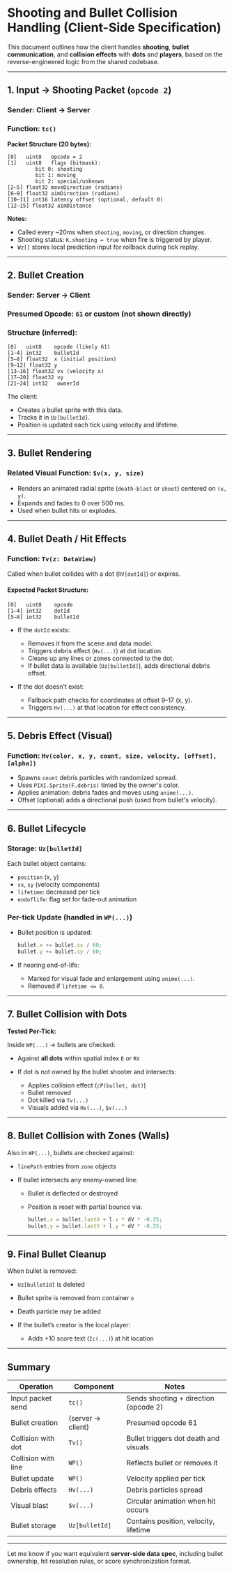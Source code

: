 # Shooting and Bullet Collision Handling (Client-Side Specification)

This document outlines how the client handles **shooting**, **bullet communication**, and **collision effects** with **dots** and **players**, based on the reverse-engineered logic from the shared codebase.

---

## 1. Input → Shooting Packet (`opcode 2`)

### Sender: Client → Server

### Function: `tc()`

**Packet Structure (20 bytes):**

```
[0]   uint8   opcode = 2
[1]   uint8   flags (bitmask):
         bit 0: shooting
         bit 1: moving
         bit 2: special/unknown
[2–5] float32 moveDirection (radians)
[6–9] float32 aimDirection (radians)
[10–11] int16 latency offset (optional, default 0)
[12–15] float32 aimDistance
```

**Notes:**

* Called every \~20ms when `shooting`, `moving`, or direction changes.
* Shooting status: `K.shooting = true` when fire is triggered by player.
* `Wz[]` stores local prediction input for rollback during tick replay.

---

## 2. Bullet Creation

### Sender: Server → Client

### Presumed Opcode: `61` or custom (not shown directly)

### Structure (inferred):

```
[0]   uint8    opcode (likely 61)
[1–4] int32    bulletId
[5–8] float32  x (initial position)
[9–12] float32 y
[13–16] float32 vx (velocity x)
[17–20] float32 vy
[21–24] int32   ownerId
```

The client:

* Creates a bullet sprite with this data.
* Tracks it in `Uz[bulletId]`.
* Position is updated each tick using velocity and lifetime.

---

## 3. Bullet Rendering

### Related Visual Function: `$v(x, y, size)`

* Renders an animated radial sprite (`death-blast` or `shoot`) centered on `(x, y)`.
* Expands and fades to 0 over 500 ms.
* Used when bullet hits or explodes.

---

## 4. Bullet Death / Hit Effects

### Function: `Tv(z: DataView)`

Called when bullet collides with a dot (`RV[dotId]`) or expires.

#### Expected Packet Structure:

```
[0]   uint8    opcode
[1–4] int32    dotId
[5–8] int32    bulletId
```

* If the `dotId` exists:

  * Removes it from the scene and data model.
  * Triggers debris effect (`Hv(...)`) at dot location.
  * Cleans up any lines or zones connected to the dot.
  * If bullet data is available (`Uz[bulletId]`), adds directional debris offset.
* If the dot doesn't exist:

  * Fallback path checks for coordinates at offset 9–17 (x, y).
  * Triggers `Hv(...)` at that location for effect consistency.

---

## 5. Debris Effect (Visual)

### Function: `Hv(color, x, y, count, size, velocity, [offset], [alpha])`

* Spawns `count` debris particles with randomized spread.
* Uses `PIXI.Sprite(F.debris)` tinted by the owner's color.
* Applies animation: debris fades and moves using `anime(...)`.
* Offset (optional) adds a directional push (used from bullet's velocity).

---

## 6. Bullet Lifecycle

### Storage: `Uz[bulletId]`

Each bullet object contains:

* `position` (x, y)
* `sx`, `sy` (velocity components)
* `lifetime`: decreased per tick
* `endoflife`: flag set for fade-out animation

### Per-tick Update (handled in `WP(...)`)

* Bullet position is updated:

  ```js
  bullet.x += bullet.sx / 60;
  bullet.y += bullet.sy / 60;
  ```
* If nearing end-of-life:

  * Marked for visual fade and enlargement using `anime(...)`.
  * Removed if `lifetime <= 0`.

---

## 7. Bullet Collision with Dots

**Tested Per-Tick:**

Inside `WP(...)` → bullets are checked:

* Against **all dots** within spatial index `E` or `RV`
* If dot is not owned by the bullet shooter and intersects:

  * Applies collision effect (`cP(bullet, dot)`)
  * Bullet removed
  * Dot killed via `Tv(...)`
  * Visuals added via `Hv(...)`, `$v(...)`

---

## 8. Bullet Collision with Zones (Walls)

Also in `WP(...)`, bullets are checked against:

* `linePath` entries from `zone` objects
* If bullet intersects any enemy-owned line:

  * Bullet is deflected or destroyed
  * Position is reset with partial bounce via:

    ```js
    bullet.x = bullet.lastX + l.x * dV * -0.25;
    bullet.y = bullet.lastY + l.y * dV * -0.25;
    ```

---

## 9. Final Bullet Cleanup

When bullet is removed:

* `Uz[bulletId]` is deleted
* Bullet sprite is removed from container `o`
* Death particle may be added
* If the bullet’s creator is the local player:

  * Adds +10 score text (`Ic(...)`) at hit location

---

## Summary

| Operation           | Component         | Notes                                 |
| ------------------- | ----------------- | ------------------------------------- |
| Input packet send   | `tc()`            | Sends shooting + direction (opcode 2) |
| Bullet creation     | (server → client) | Presumed opcode 61                    |
| Collision with dot  | `Tv()`            | Bullet triggers dot death and visuals |
| Collision with line | `WP()`            | Reflects bullet or removes it         |
| Bullet update       | `WP()`            | Velocity applied per tick             |
| Debris effects      | `Hv(...)`         | Debris particles spread               |
| Visual blast        | `$v(...)`         | Circular animation when hit occurs    |
| Bullet storage      | `Uz[bulletId]`    | Contains position, velocity, lifetime |

---

Let me know if you want equivalent **server-side data spec**, including bullet ownership, hit resolution rules, or score synchronization format.
